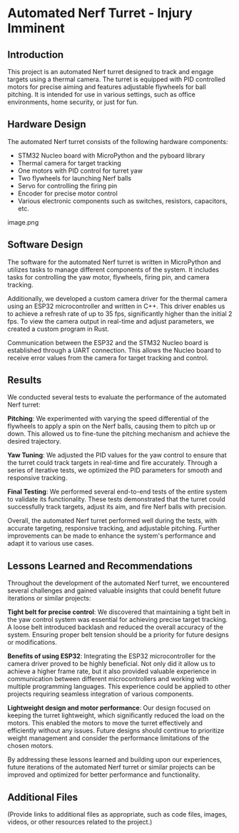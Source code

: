 # Automated Nerf Turret - Injury Imminent

## Introduction
This project is an automated Nerf turret designed to track and engage targets using a thermal camera. The turret is equipped with PID controlled motors for precise aiming and features adjustable flywheels for ball pitching. It is intended for use in various settings, such as office environments, home security, or just for fun.

## Hardware Design
The automated Nerf turret consists of the following hardware components:

- STM32 Nucleo board with MicroPython and the pyboard library
- Thermal camera for target tracking
- One motors with PID control for turret yaw 
- Two flywheels for launching Nerf balls
- Servo for controlling the firing pin
- Encoder for precise motor control
- Various electronic components such as switches, resistors, capacitors, etc.

image.png

## Software Design
The software for the automated Nerf turret is written in MicroPython and utilizes tasks to manage different components of the system. It includes tasks for controlling the yaw motor, flywheels, firing pin, and camera tracking.

Additionally, we developed a custom camera driver for the thermal camera using an ESP32 microcontroller and written in C++. This driver enables us to achieve a refresh rate of up to 35 fps, significantly higher than the initial 2 fps. To view the camera output in real-time and adjust parameters, we created a custom program in Rust.

Communication between the ESP32 and the STM32 Nucleo board is established through a UART connection. This allows the Nucleo board to receive error values from the camera for target tracking and control.


## Results
We conducted several tests to evaluate the performance of the automated Nerf turret:

**Pitching**: 
    We experimented with varying the speed differential of the flywheels to apply a spin on the Nerf balls, causing them to pitch up or down. This allowed us to fine-tune the pitching mechanism and achieve the desired trajectory.

**Yaw Tuning**: 
    We adjusted the PID values for the yaw control to ensure that the turret could track targets in real-time and fire accurately. Through a series of iterative tests, we optimized the PID parameters for smooth and responsive tracking.

**Final Testing**: 
    We performed several end-to-end tests of the entire system to validate its functionality. These tests demonstrated that the turret could successfully track targets, adjust its aim, and fire Nerf balls with precision.

Overall, the automated Nerf turret performed well during the tests, with accurate targeting, responsive tracking, and adjustable pitching. Further improvements can be made to enhance the system's performance and adapt it to various use cases.

## Lessons Learned and Recommendations
Throughout the development of the automated Nerf turret, we encountered several challenges and gained valuable insights that could benefit future iterations or similar projects:

**Tight belt for precise control**: We discovered that maintaining a tight belt in the yaw control system was essential for achieving precise target tracking. A loose belt introduced backlash and reduced the overall accuracy of the system. Ensuring proper belt tension should be a priority for future designs or modifications.

**Benefits of using ESP32**: Integrating the ESP32 microcontroller for the camera driver proved to be highly beneficial. Not only did it allow us to achieve a higher frame rate, but it also provided valuable experience in communication between different microcontrollers and working with multiple programming languages. This experience could be applied to other projects requiring seamless integration of various components.

**Lightweight design and motor performance**: Our design focused on keeping the turret lightweight, which significantly reduced the load on the motors. This enabled the motors to move the turret effectively and efficiently without any issues. Future designs should continue to prioritize weight management and consider the performance limitations of the chosen motors.

By addressing these lessons learned and building upon our experiences, future iterations of the automated Nerf turret or similar projects can be improved and optimized for better performance and functionality.

## Additional Files
(Provide links to additional files as appropriate, such as code files, images, videos, or other resources related to the project.)

